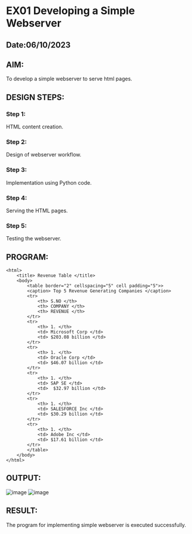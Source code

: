 # EX01 Developing a Simple Webserver
## Date:06/10/2023

## AIM:
To develop a simple webserver to serve html pages.

## DESIGN STEPS:
### Step 1: 
HTML content creation.

### Step 2:
Design of webserver workflow.

### Step 3:
Implementation using Python code.

### Step 4:
Serving the HTML pages.

### Step 5:
Testing the webserver.

## PROGRAM:
```
<html>
	<title> Revenue Table </title>
	<body>
		<table border="2" cellspacing="5" cell padding="5">>
		<caption> Top 5 Revenue Generating Companies </caption>
		<tr>
			<th> S.NO </th>
			<th> COMPANY </th>
			<th> REVENUE </th>
		</tr>
		<tr>
			<th> 1. </th>
			<td> Microsoft Corp </td>
			<td> $203.08 billion </td>
		</tr>
		<tr>
			<th> 1. </th>
			<td> Oracle Corp </td>
			<td> $46.07 billion </td>
		</tr>
		<tr>
			<th> 1. </th>
			<td> SAP SE </td>
			<td>  $32.97 billion </td>
		</tr>
		<tr>
			<th> 1. </th>
			<td> SALESFORCE Inc </td>
			<td> $30.29 billion </td>
		</tr>
		<tr>
			<th> 1. </th>
			<td> Adobe Inc </td>
			<td> $17.61 billion </td>
		</tr>
		</table>
	</body>
</html>
```
## OUTPUT:
![image](https://github.com/SridharShyam/simplewebserver/assets/144871368/68c654ac-f765-4f62-9899-211e1a4ca5a2)
![image](https://github.com/SridharShyam/simplewebserver/assets/144871368/f1977520-5b71-403a-8d42-51b56cf9e0bc)


## RESULT:
The program for implementing simple webserver is executed successfully.
